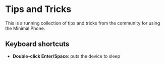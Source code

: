 # Tips and Tricks

This is a running collection of tips and tricks from the community for using the Minimal Phone.

## Keyboard shortcuts

- **Double-click Enter/Space**: puts the device to sleep

